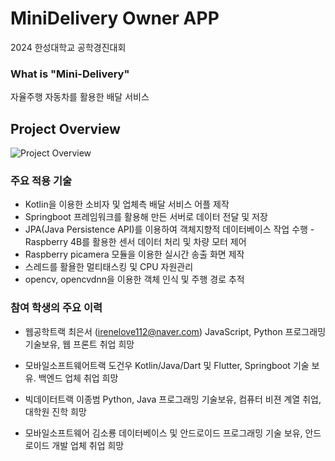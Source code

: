 # MiniDelivery Owner APP
2024 한성대학교 공학경진대회  

### What is "Mini-Delivery"
자율주행 자동차를 활용한 배달 서비스  

## Project Overview
![Project Overview](https://github.com/user-attachments/assets/6ae3f8b4-4460-4c45-b75a-b1926ffb1574)
  
  
### 주요 적용 기술
- Kotlin을 이용한 소비자 및 업체측 배달 서비스 어플 제작
- Springboot 프레임워크를 활용해 만든 서버로 데이터 전달 및 저장
- JPA(Java Persistence API)를 이용하여 객체지향적 데이터베이스 작업 수행 - Raspberry 4B를 활용한 센서 데이터 처리 및 차량 모터 제어
- Raspberry picamera 모듈을 이용한 실시간 송출 화면 제작
- 스레드를 활욜한 멀티태스킹 및 CPU 자원관리
- opencv, opencvdnn을 이용한 객체 인식 및 주행 경로 추적

  
### 참여 학생의 주요 이력
- 웹공학트랙 최은서 (irenelove112@naver.com)
  JavaScript, Python 프로그래밍 기술보유, 웹 프론트 취업 희망

- 모바일소프트웨어트랙 도건우
  Kotlin/Java/Dart 및 Flutter, Springboot 기술 보유. 백엔드 업체 취업 희망 

- 빅데이터트랙 이종범
  Python, Java 프로그래밍 기술보유, 컴퓨터 비젼 계열 취업, 대학원 진학 희망 

- 모바일소프트웨어 김소룡
  데이터베이스 및 안드로이드 프로그래밍 기술 보유, 안드로이드 개발 업체 취업 희망